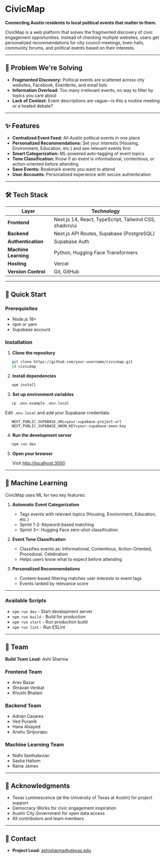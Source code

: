 # CivicMap 

**Connecting Austin residents to local political events that matter to them.**

CivicMap is a web platform that solves the fragmented discovery of civic engagement opportunities. Instead of checking multiple websites, users get personalized recommendations for city council meetings, town halls, community forums, and political events based on their interests.

---

## 🎯 Problem We're Solving

- **Fragmented Discovery:** Political events are scattered across city websites, Facebook, Eventbrite, and email lists
- **Information Overload:** Too many irrelevant events, no way to filter by topics you care about
- **Lack of Context:** Event descriptions are vague—is this a routine meeting or a heated debate?

---

## ✨ Features

- **Centralized Event Feed:** All Austin political events in one place
- **Personalized Recommendations:** Set your interests (Housing, Environment, Education, etc.) and see relevant events first
- **Smart Categorization:** ML-powered auto-tagging of event topics
- **Tone Classification:** Know if an event is informational, contentious, or action-oriented before attending
- **Save Events:** Bookmark events you want to attend
- **User Accounts:** Personalized experience with secure authentication

---

## 🛠️ Tech Stack

| Layer | Technology |
|-------|-----------|
| **Frontend** | Next.js 14, React, TypeScript, Tailwind CSS, shadcn/ui |
| **Backend** | Next.js API Routes, Supabase (PostgreSQL) |
| **Authentication** | Supabase Auth |
| **Machine Learning** | Python, Hugging Face Transformers |
| **Hosting** | Vercel |
| **Version Control** | Git, GitHub |

---

## 🚀 Quick Start

### Prerequisites

- Node.js 18+
- npm or yarn
- Supabase account

### Installation

1. **Clone the repository**
```bash
   git clone https://github.com/your-username/civicmap.git
   cd civicmap
```

2. **Install dependencies**
```bash
   npm install
```

3. **Set up environment variables**
```bash
   cp .env.example .env.local
```
   
   Edit `.env.local` and add your Supabase credentials:
```env
   NEXT_PUBLIC_SUPABASE_URL=your-supabase-project-url
   NEXT_PUBLIC_SUPABASE_ANON_KEY=your-supabase-anon-key
```

4. **Run the development server**
```bash
   npm run dev
```

5. **Open your browser**
   
   Visit [http://localhost:3000](http://localhost:3000)

---

## 🤖 Machine Learning

CivicMap uses ML for two key features:

1. **Automatic Event Categorization**
   - Tags events with relevant topics (Housing, Environment, Education, etc.)
   - Sprint 1-2: Keyword-based matching
   - Sprint 3+: Hugging Face zero-shot classification

2. **Event Tone Classification**
   - Classifies events as: Informational, Contentious, Action-Oriented, Procedural, Celebration
   - Helps users know what to expect before attending

3. **Personalized Recommendations**
   - Content-based filtering matches user interests to event tags
   - Events ranked by relevance score

---

### Available Scripts

- `npm run dev` - Start development server
- `npm run build` - Build for production
- `npm run start` - Run production build
- `npm run lint` - Run ESLint

---

## 👥 Team

**Build Team Lead:** Ashi Sharma

### Frontend Team
- Arav Bazar
- Shravan Venkat
- Khushi Bhalani

### Backend Team
- Adrian Casares
- Ved Puranik
- Hana Alsayed
- Anshu Siripurapu

### Machine Learning Team
- Nidhi Ilanthalavian
- Sasha Haltom
- Raina James

---

## 🙏 Acknowledgments

- Texas Luminescence (at the University of Texas at Austin) for project support
- Democracy Works for civic engagement inspiration
- Austin City Government for open data access
- All contributors and team members

---

## 📧 Contact

- **Project Lead:** ashisharma@utexas.edu 
